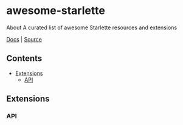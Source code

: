 # awesome-starlette
About A curated list of awesome Starlette resources and extensions

[Docs](https://www.starlette.io/) | [Source](https://github.com/encode/starlette)


## Contents
- [Extensions](#extensions)
    - [API](#api)


## Extensions

### API

